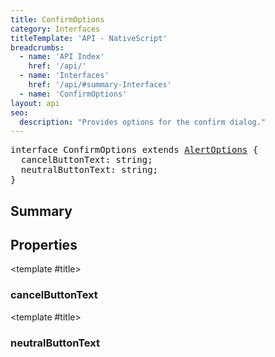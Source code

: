 ```yaml
---
title: ConfirmOptions
category: Interfaces
titleTemplate: 'API - NativeScript'
breadcrumbs:
  - name: 'API Index'
    href: '/api/'
  - name: 'Interfaces'
    href: '/api/#summary-Interfaces'
  - name: 'ConfirmOptions'
layout: api
seo:
  description: "Provides options for the confirm dialog."
---
```


<!-- This page is auto generated, do not edit manually. -->
<!-- Run "yarn generate:api-docs" to regenerate -->

<script setup lang="ts">
  import { provide } from "vue";
  import API_DATA from "./ConfirmOptions.data.json";
  
  provide('API_DATA', API_DATA);
</script>

<APIRefHierarchy v-once />

<pre class="not-prose [&_a]:text-blue-400 [&_a]:no-underline">interface ConfirmOptions extends <a href="/api/interface/AlertOptions">AlertOptions</a> {
  cancelButtonText: string;
  neutralButtonText: string;
}</pre>

<APIRefComment commentBase64="eyJibG9ja1RhZ3MiOltdLCJtb2RpZmllclRhZ3MiOnt9LCJzdW1tYXJ5IjpbeyJraW5kIjoidGV4dCIsInRleHQiOiJQcm92aWRlcyBvcHRpb25zIGZvciB0aGUgY29uZmlybSBkaWFsb2cuIn1dfQ==" v-once />

## <Heading ignore>Summary</Heading>

<APIRefSummary v-once />

## Properties

<div class="isOptional">

<APIRef for="13015" v-once>

<template #title>

### cancelButtonText

</template>

</APIRef>

</div>

<div class="isOptional">

<APIRef for="13016" v-once>

<template #title>

### neutralButtonText

</template>

</APIRef>

</div>
